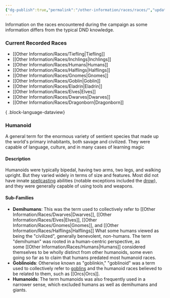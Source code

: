 ```yaml
---
{"dg-publish":true,"permalink":"/other-information/races/races/","updated":"2025-02-08T16:06:57.205+00:00"}
---
```


Information on the races encountered during the campaign as some information differs from the typical DND knowledge.

### Current Recorded Races
- [[Other Information/Races/Tiefling\|Tiefling]]
- [[Other Information/Races/Inchlings\|Inchlings]]
- [[Other Information/Races/Humans\|Humans]]
- [[Other Information/Races/Halflings\|Halflings]]
- [[Other Information/Races/Gnomes\|Gnomes]]
- [[Other Information/Races/Goblin\|Goblin]]
- [[Other Information/Races/Eladrin\|Eladrin]]
- [[Other Information/Races/Elves\|Elves]]
- [[Other Information/Races/Dwarves\|Dwarves]]
- [[Other Information/Races/Dragonborn\|Dragonborn]]

{ .block-language-dataview}
### Humanoid 
A general term for the enormous variety of sentient species that made up the world's primary inhabitants, both savage and civilized. They were capable of language, culture, and in many cases of learning magic

#### Description
Humanoids were typically bipedal, having two arms, two legs, and walking upright. But they varied widely in terms of size and features. Most did not have innate [spellcasting](https://forgottenrealms.fandom.com/wiki/Spellcaster "Spellcaster") abilities (notable exceptions included the [drow](https://forgottenrealms.fandom.com/wiki/Drow "Drow")), and they were generally capable of using tools and weapons.

#### Sub-Families
- **Demihumans**: This was the term used to collectively refer to [[Other Information/Races/Dwarves\|Dwarves]], [[Other Information/Races/Elves\|Elves]], [[Other Information/Races/Gnomes\|Gnomes]], and [[Other Information/Races/Halflings\|Halflings]] What some humans viewed as being the "civilized", generally benevolent, non-humans. The term "demihuman" was rooted in a human-centric perspective, as some [[Other Information/Races/Humans\|Humans]] considered themselves to be wholly distinct from other humanoids, some even going so far as to claim that humans predated most humanoid races.
- **Goblinoids**: Otherwise known as "goblinkin," "goblinoid" was a term used to collectively refer to [goblins](https://forgottenrealms.fandom.com/wiki/Goblin "Goblin") and the humanoid races believed to be related to them, such as [[Orcs\|Orcs]].
- **Humanoids**: The term humanoids was also frequently used in a narrower sense, which excluded humans as well as demihumans and giants.